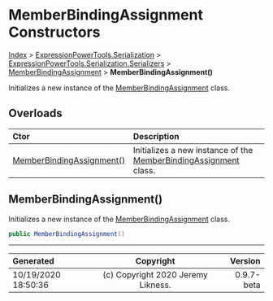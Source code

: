 ﻿# MemberBindingAssignment Constructors

[Index](../index.md) > [ExpressionPowerTools.Serialization](ExpressionPowerTools.Serialization.a.md) > [ExpressionPowerTools.Serialization.Serializers](ExpressionPowerTools.Serialization.Serializers.n.md) > [MemberBindingAssignment](ExpressionPowerTools.Serialization.Serializers.MemberBindingAssignment.cs.md) > **MemberBindingAssignment()**

Initializes a new instance of the [MemberBindingAssignment](ExpressionPowerTools.Serialization.Serializers.MemberBindingAssignment.cs.md) class.

## Overloads

| Ctor | Description |
| :-- | :-- |
| [MemberBindingAssignment()](#memberbindingassignment) | Initializes a new instance of the [MemberBindingAssignment](ExpressionPowerTools.Serialization.Serializers.MemberBindingAssignment.cs.md) class. |

## MemberBindingAssignment()

Initializes a new instance of the [MemberBindingAssignment](ExpressionPowerTools.Serialization.Serializers.MemberBindingAssignment.cs.md) class.

```csharp
public MemberBindingAssignment()
```



---

| Generated | Copyright | Version |
| :-- | :-: | --: |
| 10/19/2020 18:50:36 | (c) Copyright 2020 Jeremy Likness. | 0.9.7-beta |
